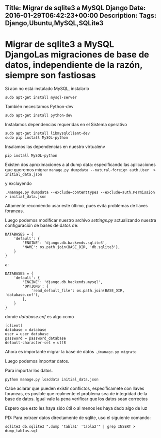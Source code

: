 Title: Migrar de sqlite3 a MySQL Django
Date: 2016-01-29T06:42:23+00:00
Description: 
Tags: Django,Ubuntu,MySQL,SQLite3
---
# Migrar de sqlite3 a MySQL DjangoLas migraciones de base de datos, independiente de la razón, siempre son fastiosas

Si aún no está instalado MySQL, instalarlo 

```
sudo apt-get install mysql-server

```

También necesitamos Python-dev

```
sudo apt-get install python-dev

```

Instalamos dependencias requeridas en el Sistema operativo
```
sudo apt-get install libmysqlclient-dev
sudo pip install MySQL-python
```

Insalamos las dependencias en nuestro virtualenv

`pip install MySQL-python`

Existen dos aproximaciones a al dump data: especificando las aplicaciones que queremos migrar
`manage.py dumpdata --natural-foreign auth.User  > initial_data.json
`

y excluyendo

`./manage.py dumpdata --exclude=contenttypes --exclude=auth.Permission > initial_data.json`

Altamente recomiendo usar este último, pues evita problemas de llaves foraneas.

Luego podemos modificar nuestro archivo *settings.py* actualizando nuestra configuración de bases de datos
de:
```
DATABASES = {
    'default': {
        'ENGINE': 'django.db.backends.sqlite3',
        'NAME': os.path.join(BASE_DIR, 'db.sqlite3'),
    }
}
```
a:
```
DATABASES = {
    'default': {
        'ENGINE': 'django.db.backends.mysql',
        'OPTIONS': {
            'read_default_file': os.path.join(BASE_DIR,  'database.cnf'),
        },
    }
}
```

donde *database.cnf* es algo como
```
[client]
database = database
user = user_database
password = password_database
default-character-set = utf8
```

Ahora es importante migrar la base de datos
`./manage.py migrate `

Luego podemos importar datos.

Para importar los datos.

`python manage.py loaddata initial_data.json ` 
	
Cabe aclarar que pueden existir conflictos, específicamete con llaves foraneas, es posible que realmente el problema sea de integridad de la base de datos. Igual vale la pena verificar que los datos sean correctos

Espero que esto les haya sido útil o al menos les haya dado algo de luz

PD: Para extraer datos directamente de sqlite, uso el siguiente comando:

`sqlite3 db.sqlite3 ".dump 'tabla1' 'tabla2'" | grep INSERT > dump_tablas.sql`